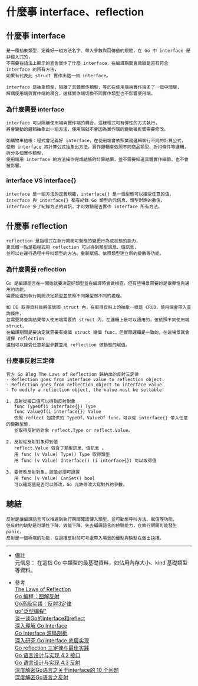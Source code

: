 # 什麼事 interface、reflection

## 什麼事 interface
    是一種抽象類型，定義好一組方法名字、帶入參數與回傳值的規範，在 Go 中 interface 是非侵入式的，
    不需要在語法上顯示的宣告實作了什麼 interface，在編譯期間會效驗是否有符合 interface 的所有方法，
    如果有代表此 struct 實作出這一個 interface。

    interface 是抽象類型，隔離了具體實作類型，等於在使用端與實作端多了一個中間層，
    解偶使用端與實作端的耦合，這樣實作端切換不同實作類型也不影響使用端。

### 為什麼需要 interface
    interface 可以隔離使用端與實作端的耦合，這樣程式可有彈性的方式執行，
    將會變動的邏輯抽象出一組方法，使用端就不會因為實作端的變動被影響需要修改。

    如購物車結帳：程式會定義好 interface，在使用端會依照業務邏輯執行不同的計算公式，
    使用 interface 將計算公式抽象出方法，實作邏輯會依照不同商品類型、折扣條件等邏輯，拆分多個實作類型，
    使用端用 interface 的方法操作完成結帳的計算結果，並不需要知道具體實作細節，也不會被影響。

### interface VS interface{}
    interface 是一組方法的定義規範，interface{} 是一個型態可以接受任意的值，
    interface 與 interface{} 都有紀錄 Go 類型的元信息、類型對應的數值，
    interface 多了紀錄方法的資訊，才可效驗是否實作 interface 所有方法。

## 什麼事 reflection
    reflection 是指程式在執行期間可動態的變更行為或狀態的能力，
    更具體一點是指程式用 reflection 可以得到類型訊息、值訊息，
    並可以在運行過程中呼叫類型的方法、重新賦值、依照類型建立新的變數等功能。

### 為什麼需要 reflection
    Go 是編譯語言在一開始就要決定好類型並在編譯時會做檢查，但有些場景需要的是很彈性與通用的功能，
    需要延遲到執行期間決定類型並依照不同類型做不同的處理。

    如 DB 取得資料後將值放回 struct 內，在取得資料上的抽象一樣是 CRUD，使用端會帶入查詢條件，
    並需要將查詢結果帶入使用端需要的 struct 內，在邏輯上是可以通用的，但依照不同使用端 struct，
    在編譯期間是要決定就需要有幾個 struct 幾個 func，但實際邏輯是一致的，在這場景就會選擇 reflection
    達到可以接受任意類型參數並用 reflection 做動態的賦值。

### 什麼事反射三定律
    官方 Go Blog The Laws of Reflection 歸納出的反射三定律
    - Reflection goes from interface value to reflection object.
    - Reflection goes from reflection object to interface value.
    - To modify a reflection object, the value must be settable.

    1. 反射從接口值可以得到反射對象
       func TypeOf(i interface{}) Type
       func ValueOf(i interface{}) Value
       依照 reflect 包提供的 TypeOf、ValueOf func，可以從 interface{} 帶入任意的變數型態，
       並取得反射的對象 reflect.Type or reflect.Value。

    2. 反射從反射對象得到值
       reflect.Value 包含了類型訊息、值訊息 。
       用 func (v Value) Type() Type 取得類型
       用 func (v Value) Interface() (i interface{}) 可以取得值

    3. 要修改反射對象，該值必須可設置
       用 func (v Value) CanSet() bool
       可以確認值是否可以修改，Go 允許修改大寫對外的參數。

## 總結
    反射是讓編譯語言可以推遲到執行期間確認傳入類型，並可動態呼叫方法、賦值等功能，
    但反射的缺點是可讀性下降、效能下降、失去編譯語言的檢驗能力，在執行期間可能發生 panic，
    反射是一個極端的功能，在選擇反射前可考慮帶入場景的優點與缺點在做出抉擇。

---
- 備註
    <br/>
    元信息： 在這指 Go 中類型的最基礎資料，如佔用內存大小、kind 基礎類型等資料。

- 參考
    <br/>
    [The Laws of Reflection](https://blog.golang.org/laws-of-reflection)
    <br/>
    [Go 编程：图解反射](https://toutiao.io/posts/4optwe/preview)
    <br/>
    [Go高级实践：反射3定律](https://lessisbetter.site/2019/02/24/go-law-of-reflect/)
    <br/>
    [go"泛型编程"](http://legendtkl.com/2015/11/25/go-generic-programming/)
    <br/>
    [谈一谈Go的interface和reflect](http://legendtkl.com/2015/11/28/go-interface-reflect/)
    <br/>
    [深入理解 Go Interface](http://legendtkl.com/2017/06/12/understanding-golang-interface/)
    <br/>
    [Go Interface 源码剖析](http://legendtkl.com/2017/07/01/golang-interface-implement/)
    <br/>
    [深入研究 Go interface 底层实现](https://halfrost.com/go_interface/)
    <br/>
    [Go reflection 三定律与最佳实践](https://halfrost.com/go_reflection/)
    <br/>
    [Go 语言设计与实现 4.2 接口](https://draveness.me/golang/docs/part2-foundation/ch04-basic/golang-interface/)
    <br/>
    [Go 语言设计与实现 4.3 反射](https://draveness.me/golang/docs/part2-foundation/ch04-basic/golang-reflect/)
    <br/>
    [深度解密Go语言之关于interface的 10 个问题](https://qcrao.com/2019/04/25/dive-into-go-interface/)
    <br/>
    [深度解密Go语言之反射](https://qcrao.com/2019/05/07/dive-into-go-reflection/)
    